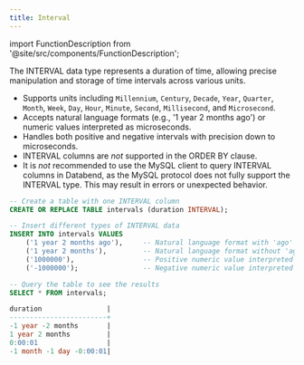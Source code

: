 ```yaml
---
title: Interval
---
```


import FunctionDescription from '@site/src/components/FunctionDescription';

<FunctionDescription description="Introduced or updated: v1.2.673"/>

The INTERVAL data type represents a duration of time, allowing precise manipulation and storage of time intervals across various units.

- Supports units including `Millennium`, `Century`, `Decade`, `Year`, `Quarter`, `Month`, `Week`, `Day`, `Hour`, `Minute`, `Second`, `Millisecond`, and `Microsecond`.
- Accepts natural language formats (e.g., '1 year 2 months ago') or numeric values interpreted as microseconds.
- Handles both positive and negative intervals with precision down to microseconds.
- INTERVAL columns are *not* supported in the ORDER BY clause.
- It is *not* recommended to use the MySQL client to query INTERVAL columns in Databend, as the MySQL protocol does not fully support the INTERVAL type. This may result in errors or unexpected behavior.

```sql title='Examples:'
-- Create a table with one INTERVAL column
CREATE OR REPLACE TABLE intervals (duration INTERVAL);

-- Insert different types of INTERVAL data
INSERT INTO intervals VALUES 
    ('1 year 2 months ago'),     -- Natural language format with 'ago' (negative interval)
    ('1 year 2 months'),         -- Natural language format without 'ago' (positive interval)
    ('1000000'),                 -- Positive numeric value interpreted as microseconds
    ('-1000000');                -- Negative numeric value interpreted as microseconds

-- Query the table to see the results
SELECT * FROM intervals;

duration                |
------------------------+
-1 year -2 months       |
1 year 2 months         |
0:00:01                 |
-1 month -1 day -0:00:01|
```
